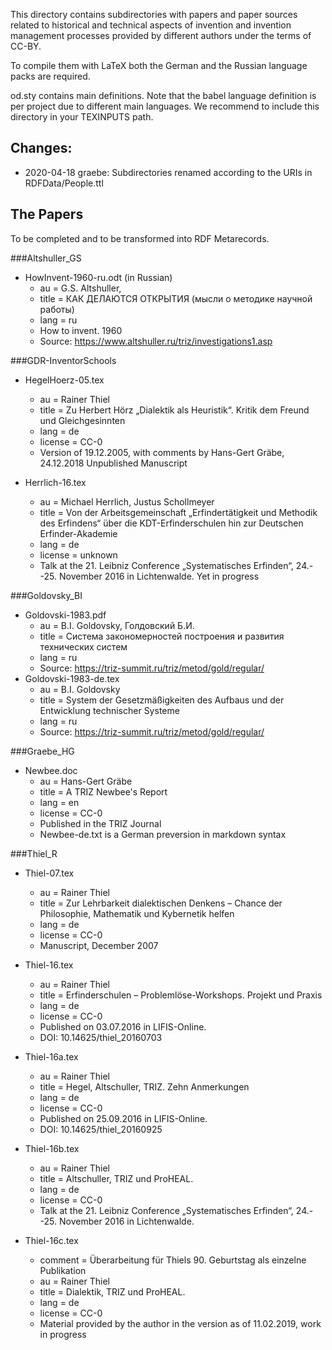 This directory contains subdirectories with papers and paper sources related
to historical and technical aspects of invention and invention management
processes provided by different authors under the terms of CC-BY.

To compile them with LaTeX both the German and the Russian language packs are
required.

od.sty contains main definitions. Note that the babel language definition is
per project due to different main languages.  We recommend to include this
directory in your TEXINPUTS path.

## Changes:

* 2020-04-18 graebe: Subdirectories renamed according to the URIs in
  RDFData/People.ttl

## The Papers

To be completed and to be transformed into RDF Metarecords.

###Altshuller_GS

* HowInvent-1960-ru.odt (in Russian)
  * au = G.S. Altshuller, 
  * title = КАК ДЕЛАЮТСЯ ОТКРЫТИЯ (мысли о методике научной работы)
  * lang = ru
  * How to invent. 1960
  * Source: https://www.altshuller.ru/triz/investigations1.asp

###GDR-InventorSchools

* HegelHoerz-05.tex
  * au = Rainer Thiel
  * title = Zu Herbert Hörz „Dialektik als Heuristik“. Kritik dem Freund und
    Gleichgesinnten
  * lang = de
  * license = CC-0
  * Version of 19.12.2005, with comments by Hans-Gert Gräbe, 24.12.2018
    Unpublished Manuscript

* Herrlich-16.tex
  * au = Michael Herrlich, Justus Schollmeyer
  * title = Von der Arbeitsgemeinschaft „Erfindertätigkeit und Methodik des
    Erfindens“ über die KDT-Erfinderschulen hin zur Deutschen
    Erfinder-Akademie
  * lang = de
  * license = unknown
  * Talk at the 21. Leibniz Conference „Systematisches Erfinden“,
    24.--25. November 2016 in Lichtenwalde.  Yet in progress

###Goldovsky_BI

* Goldovski-1983.pdf
  * au = B.I. Goldovsky, Голдовский Б.И.
  * title = Система закономерностей построения и развития технических систем
  * lang = ru
  * Source: https://triz-summit.ru/triz/metod/gold/regular/
* Goldovski-1983-de.tex
  * au = B.I. Goldovsky
  * title = System der Gesetzmäßigkeiten des Aufbaus und der Entwicklung technischer Systeme 
  * lang = ru
  * Source: https://triz-summit.ru/triz/metod/gold/regular/

###Graebe_HG

* Newbee.doc
  * au = Hans-Gert Gräbe
  * title = A TRIZ Newbee's Report
  * lang = en
  * license = CC-0
  * Published in the TRIZ Journal
  * Newbee-de.txt is a German preversion in markdown syntax

###Thiel_R

* Thiel-07.tex
  * au = Rainer Thiel
  * title = Zur Lehrbarkeit dialektischen Denkens – Chance der Philosophie,
    Mathematik und Kybernetik helfen 
  * lang = de
  * license = CC-0
  * Manuscript, December 2007

* Thiel-16.tex
  * au = Rainer Thiel
  * title = Erfinderschulen – Problemlöse-Workshops. Projekt und Praxis
  * lang = de
  * license = CC-0
  * Published on 03.07.2016 in LIFIS-Online.
  * DOI: 10.14625/thiel_20160703

* Thiel-16a.tex
  * au = Rainer Thiel
  * title = Hegel, Altschuller, TRIZ. Zehn Anmerkungen
  * lang = de
  * license = CC-0
  * Published on 25.09.2016 in LIFIS-Online.
  * DOI: 10.14625/thiel_20160925

* Thiel-16b.tex
  * au = Rainer Thiel
  * title = Altschuller, TRIZ und ProHEAL. 
  * lang = de
  * license = CC-0
  * Talk at the 21. Leibniz Conference „Systematisches Erfinden“,
    24.--25. November 2016 in Lichtenwalde.

* Thiel-16c.tex
  * comment = Überarbeitung für Thiels 90. Geburtstag als einzelne Publikation 
  * au = Rainer Thiel
  * title = Dialektik, TRIZ und ProHEAL. 
  * lang = de  
  * license = CC-0
  * Material provided by the author in the version as of 11.02.2019, work in
    progress


